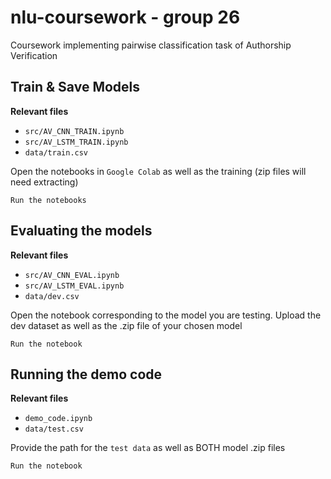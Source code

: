 # nlu-coursework - group 26
Coursework implementing pairwise classification task of Authorship Verification

## Train & Save Models
**Relevant files**
- `src/AV_CNN_TRAIN.ipynb`
- `src/AV_LSTM_TRAIN.ipynb`
- `data/train.csv`

Open the notebooks in `Google Colab` as well as the training (zip files will need extracting)

`Run the notebooks`

## Evaluating the models
**Relevant files**
- `src/AV_CNN_EVAL.ipynb`
- `src/AV_LSTM_EVAL.ipynb`
- `data/dev.csv`

Open the notebook corresponding to the model you are testing. Upload the dev dataset as well as the .zip file of your chosen model

`Run the notebook`

## Running the demo code
**Relevant files**
- `demo_code.ipynb`
- `data/test.csv`

Provide the path for the `test data` as well as BOTH model .zip files

`Run the notebook`
